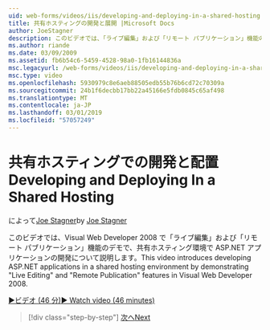 ```yaml
---
uid: web-forms/videos/iis/developing-and-deploying-in-a-shared-hosting
title: 共有ホスティングの開発と展開 |Microsoft Docs
author: JoeStagner
description: このビデオでは、「ライブ編集」および「リモート パブリケーション」機能のデモで、共有ホスティング環境で ASP.NET アプリケーションの開発について説明します。
ms.author: riande
ms.date: 03/09/2009
ms.assetid: fb6b54c6-5459-4528-98a0-1fb16144836a
msc.legacyurl: /web-forms/videos/iis/developing-and-deploying-in-a-shared-hosting
msc.type: video
ms.openlocfilehash: 5930979c8e6aeb88505edb55b76b6cd72c70309a
ms.sourcegitcommit: 24b1f6decbb17bb22a45166e5fdb0845c65af498
ms.translationtype: MT
ms.contentlocale: ja-JP
ms.lasthandoff: 03/01/2019
ms.locfileid: "57057249"
---
```

<a name="developing-and-deploying-in-a-shared-hosting"></a><span data-ttu-id="e1d2e-103">共有ホスティングでの開発と配置</span><span class="sxs-lookup"><span data-stu-id="e1d2e-103">Developing and Deploying In a Shared Hosting</span></span>
====================
<span data-ttu-id="e1d2e-104">によって[Joe Stagner](https://github.com/JoeStagner)</span><span class="sxs-lookup"><span data-stu-id="e1d2e-104">by [Joe Stagner](https://github.com/JoeStagner)</span></span>

<span data-ttu-id="e1d2e-105">このビデオでは、Visual Web Developer 2008 で「ライブ編集」および「リモート パブリケーション」機能のデモで、共有ホスティング環境で ASP.NET アプリケーションの開発について説明します。</span><span class="sxs-lookup"><span data-stu-id="e1d2e-105">This video introduces developing ASP.NET applications in a shared hosting environment by demonstrating "Live Editing" and "Remote Publication" features in Visual Web Developer 2008.</span></span>

[<span data-ttu-id="e1d2e-106">&#9654;ビデオ (46 分)</span><span class="sxs-lookup"><span data-stu-id="e1d2e-106">&#9654; Watch video (46 minutes)</span></span>](https://channel9.msdn.com/Blogs/ASP-NET-Site-Videos/developing-and-deploying-in-a-shared-hosting)

> [!div class="step-by-step"]
> [<span data-ttu-id="e1d2e-107">次へ</span><span class="sxs-lookup"><span data-stu-id="e1d2e-107">Next</span></span>](working-with-iis7-deligated-admin.md)
